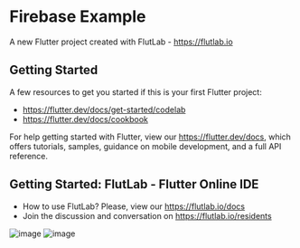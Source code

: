 # Firebase Example

A new Flutter project created with FlutLab - https://flutlab.io

## Getting Started

A few resources to get you started if this is your first Flutter project:

- https://flutter.dev/docs/get-started/codelab
- https://flutter.dev/docs/cookbook

For help getting started with Flutter, view our
https://flutter.dev/docs, which offers tutorials,
samples, guidance on mobile development, and a full API reference.

## Getting Started: FlutLab - Flutter Online IDE

- How to use FlutLab? Please, view our https://flutlab.io/docs
- Join the discussion and conversation on https://flutlab.io/residents


![image](https://github.com/Rodriguezb128/FirebaseExample/assets/143763162/2759eb81-ff0d-44f6-bc33-b485e36a8883)
![image](https://github.com/Rodriguezb128/FirebaseExample/assets/143763162/47547ff3-cbfa-47c0-adce-5354b5174401)
